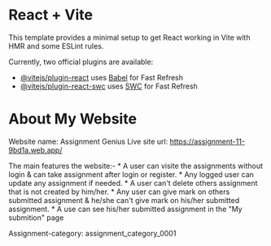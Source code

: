 # React + Vite

This template provides a minimal setup to get React working in Vite with HMR and some ESLint rules.

Currently, two official plugins are available:

- [@vitejs/plugin-react](https://github.com/vitejs/vite-plugin-react/blob/main/packages/plugin-react/README.md) uses [Babel](https://babeljs.io/) for Fast Refresh
- [@vitejs/plugin-react-swc](https://github.com/vitejs/vite-plugin-react-swc) uses [SWC](https://swc.rs/) for Fast Refresh


# About My Website

Website name: Assignment Genius
Live site url: https://assignment-11-9bd1a.web.app/

The main features the website:-
    * A user can visite the assignments without login & can take assignment after login or register.
    * Any logged user can update any assignment if needed.
    * A user can't delete others assignment that is not created by him/her.
    * Any user can give mark on others submitted assignment & he/she can't give mark on his/her submitted assignment.
    * A use can see his/her submitted assignment in the "My submition" page

Assignment-category: assignment_category_0001    